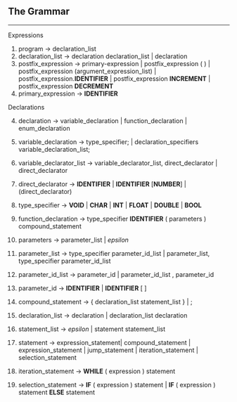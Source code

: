 ## The Grammar

------

Expressions

1. program -> declaration_list
2. declaration_list -> declaration  declaration_list | declaration
3. postfix_expression -> primary-expression | postfix_expression ( ) | postfix_expression (argument_expression_list) | postfix_expression.**IDENTIFIER** | postfix_expression **INCREMENT** | postfix_expression **DECREMENT**
4. primary_expression -> **IDENTIFIER**


Declarations

4. declaration  -> variable_declaration | function_declaration | enum_declaration

5. variable_declaration -> type_specifier; | declaration_specifiers variable_declaration_list;

6. variable_declarator_list -> variable_declarator_list, direct_declarator | direct_declarator 

7. direct_declarator  -> **IDENTIFIER** | **IDENTIFIER** [**NUMBER**] | (direct_declarator)

8. type_specifier -> **VOID** | **CHAR** | **INT** | **FLOAT** | **DOUBLE** | **BOOL**

   

9. function_declaration -> type_specifier **IDENTIFIER** ( parameters ) compound_statement

10. parameters -> parameter_list | *epsilon*

11. parameter_list -> type_specifier parameter_id_list |  parameter_list, type_specifier parameter_id_list

12. parameter_id_list  -> parameter_id | parameter_id_list , parameter_id

13. parameter_id -> **IDENTIFIER** |  **IDENTIFIER** [ ]

    

14. compound_statement -> { declaration_list  statement_list } | ;

15. declaration_list  -> declaration  | declaration_list  declaration 

16. statement_list -> *epsilon* | statement statement_list 

17. statement  ->   expression_statement| compound_statement |  expression_statement  | jump_statement | iteration_statement |   selection_statement 

18. iteration_statement  -> **WHILE** ( expression ) statement 

19.  selection_statement  -> **IF** ( expression ) statement | **IF** ( expression ) statement  **ELSE** statement 

